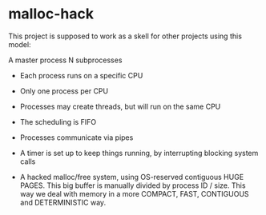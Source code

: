 # malloc-hack

This project is supposed to work as a skell for other projects using this model:

  A master process
     N subprocesses

 - Each process runs on a specific CPU
 - Only one process per CPU
 - Processes may create threads, but will run on the same CPU
 - The scheduling is FIFO 
 - Processes communicate via pipes
 - A timer is set up to keep things running, by interrupting blocking system calls
 
 - A hacked malloc/free system, using OS-reserved contiguous HUGE PAGES.
      This big buffer is manually divided by process ID / size.
      This way we deal with memory in a more COMPACT, FAST, CONTIGUOUS and DETERMINISTIC way.
